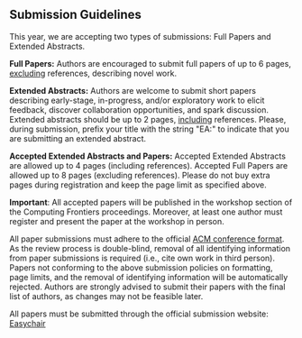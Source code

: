 ## Submission Guidelines

This year, we are accepting two types of submissions: Full Papers and Extended
Abstracts.

**Full Papers:**
Authors are encouraged to submit full papers of up to 6 pages, <u>excluding</u>
references, describing novel work.

**Extended Abstracts:**
Authors are welcome to submit short papers describing early-stage, in-progress,
and/or exploratory work to elicit feedback, discover collaboration
opportunities, and spark discussion. Extended abstracts should be up to 2 pages,
<u>including</u> references. Please, during submission, prefix your title with
the string "EA:" to indicate that you are submitting an extended abstract.

**Accepted Extended Abstracts and Papers:**
Accepted Extended Abstracts are allowed up to 4 pages (including references). 
Accepted Full Papers are allowed up to 8 pages (excluding references).
Please do not buy extra pages during registration and keep the page limit as
specified above.

**Important**: All accepted papers will be published in the workshop section of
the Computing Frontiers proceedings. Moreover, at least one author must register and present the paper at the workshop in person.

All paper submissions must adhere to the official 
[ACM conference format](http://www.acm.org/publications/article-templates/proceedings-template.html). 
As the review process is double-blind, removal of all identifying information
from paper submissions is required (i.e., cite own work in third person). Papers
not conforming to the above submission policies on formatting, page limits, and
the removal of identifying information will be automatically rejected. Authors
are strongly advised to submit their papers with the final list of authors, as
changes may not be feasible later.

All papers must be submitted through the official submission website: 
[Easychair](https://easychair.org/conferences/?conf=cfw24)
